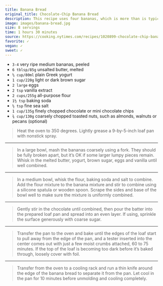 ```yaml
---
title: Banana Bread
original_title: Chocolate-Chip Banana Bread
description: This recipe uses four bananas, which is more than is typical for a single loaf. The natural sugars from the ripe, brown bananas keep the bread incredibly moist for up to one week, even sliced. The high moisture of the batter can make it tricky to determine doneness, so take care not to underbake the the loaf. It should have a dry, shiny, cracked surface, and a tester inserted into the thickest portion should come out with a few moist crumbs attached. Serve this banana bread for breakfast or brunch, or even as a simple dessert, topped with a scoop of coffee ice cream.
image: images/banana-bread.jpg
size: 8 servings
time: 1 hours 30 minutes
source: https://cooking.nytimes.com/recipes/1020899-chocolate-chip-banana-bread
favorite: ✓
vegan: ✓
sweet: ✓
---
```


* `3-4` very ripe medium bananas, peeled
* `6 tblsp/85g` unsalted butter, melted
* `⅓ cup/80ml` plain Greek yogurt
* `1 cup/220g` light or dark brown sugar
* `2 large` eggs
* `2 tsp` vanilla extract
* `2 cups/255g` all-purpose flour
* `1½ tsp` baking soda
* `½ tsp` fine sea salt
* `1 cup/135g` finely chopped chocolate or mini chocolate chips
* `¾ cup/130g` coarsely chopped toasted nuts, such as almonds, walnuts or pecans (optional)

> Heat the oven to 350 degrees. Lightly grease a 9-by-5-inch loaf pan with nonstick spray.

---

> In a large bowl, mash the bananas coarsely using a fork. They should be fully broken apart, but it’s OK if some larger lumpy pieces remain. Whisk in the melted butter, yogurt, brown sugar, eggs and vanilla until well combined.

---

> In a medium bowl, whisk the flour, baking soda and salt to combine. Add the flour mixture to the banana mixture and stir to combine using a silicone spatula or wooden spoon. Scrape the sides and base of the bowl well to make sure the mixture is uniformly combined.

---

> Gently stir in the chocolate until combined, then pour the batter into the prepared loaf pan and spread into an even layer. If using, sprinkle the surface generously with coarse sugar.

---

> Transfer the pan to the oven and bake until the edges of the loaf start to pull away from the edge of the pan, and a tester inserted into the center comes out with just a few moist crumbs attached, 60 to 75 minutes. If the top of the loaf is becoming too dark before it’s baked through, loosely cover with foil.

---

> Transfer from the oven to a cooling rack and run a thin knife around the edge of the banana bread to separate it from the pan. Let cool in the pan for 10 minutes before unmolding and cooling completely.